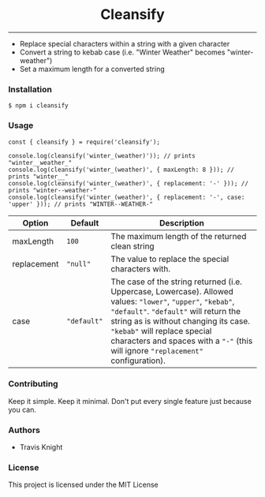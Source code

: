 <h1 align="center"> Cleansify </h1>

<hr/>

- Replace special characters within a string with a given character
- Convert a string to kebab case (i.e. "Winter Weather" becomes "winter-weather")
- Set a maximum length for a converted string

<h3> Installation </h3>

```shell
$ npm i cleansify
```

<h3> Usage </h3>

```node
const { cleansify } = require('cleansify');

console.log(cleansify('winter_(weather)')); // prints "winter__weather_"
console.log(cleansify('winter_(weather)', { maxLength: 8 })); // prints "winter__"
console.log(cleansify('winter_(weather)', { replacement: '-' })); // prints "winter--weather-"
console.log(cleansify('winter_(weather)', { replacement: '-', case: 'upper' })); // prints "WINTER--WEATHER-"
```

Option | Default | Description
--- | --- | ---
maxLength | `100` | The maximum length of the returned clean string
replacement | `"null"` | The value to replace the special characters with.
case | `"default"` | The case of the string returned (i.e. Uppercase, Lowercase). Allowed values: `"lower"`, `"upper"`, `"kebab"`, `"default"`. `"default"` will return the string as is without changing its case. `"kebab"` will replace special characters and spaces with a `"-"` (this will ignore `"replacement"` configuration).

<h3>Contributing</h3>
Keep it simple. Keep it minimal. Don't put every single feature just because you can.

<h3>Authors</h3>
<ul>
  <li>Travis Knight</li>
</ul>

<h3>License</h3>

This project is licensed under the MIT License
